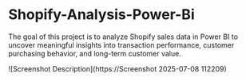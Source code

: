 # Shopify-Analysis-Power-Bi
The goal of this project is to analyze Shopify sales data in Power BI to uncover meaningful insights into transaction performance, customer purchasing behavior, and long-term customer value.

![Screenshot Description](https://Screenshot 2025-07-08 112209)

